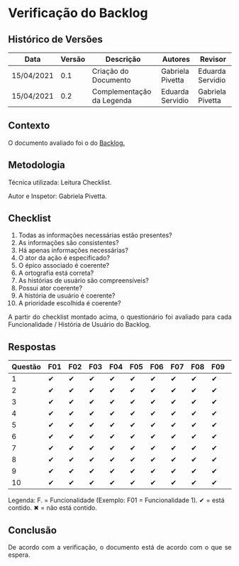 # Verificação do Backlog
## Histórico de Versões

| Data       | Versão | Descrição            | Autores          | Revisor |
| ---------- | ------ | -------------------- | ---------------  | ------- |
| 15/04/2021 | 0.1    | Criação do Documento | Gabriela Pivetta | Eduarda Servidio |
| 15/04/2021 | 0.2    | Complementação da Legenda | Eduarda Servidio | Gabriela Pivetta |

## Contexto

<p align="justify">O documento avaliado foi o do <a href = "https://requisitos-de-software.github.io/2020.2-Meu-Gov.br/Modelagem_Requisitos/Backlog/" > Backlog. </a> </p>

## Metodologia

<p align="justify">
Técnica utilizada: Leitura Checklist.</p>
Autor e Inspetor: Gabriela Pivetta.


## Checklist

1. Todas as informações necessárias estão presentes?
2. As informações são consistentes?
3. Há apenas informações necessárias?
4. O ator da ação é especificado?
5. O épico associado é coerente?
6. A ortografia está correta?
7. As histórias de usuário são compreensíveis?
8. Possui ator coerente?
9. A história de usuário é coerente?
10. A prioridade escolhida é coerente?

<p align="justify">A partir do checklist montado acima, o questionário foi avaliado para cada Funcionalidade / História de Usuário do Backlog.</p>

## Respostas

| Questão | F01 | F02 | F03 | F04 | F05 | F06 | F07 | F08 | F09 | F10 |
| ------- | ----| ----| ----| ----| ----| ----| ----| ----| ----| ----|
| 1       | ✔   | ✔   | ✔   | ✔   | ✔   | ✔   | ✔   | ✔   | ✔   | ✔   |
| 2       | ✔   | ✔   | ✔   | ✔   | ✔   | ✔   | ✔   | ✔   | ✔   | ✔   |
| 3       | ✔   | ✔   | ✔   | ✔   | ✔   | ✔   | ✔   | ✔   | ✔   | ✔   |
| 4       | ✔   | ✔   | ✔   | ✔   | ✔   | ✔   | ✔   | ✔   | ✔   | ✔   |
| 5       | ✔   | ✔   | ✔   | ✔   | ✔   | ✔   | ✔   | ✔   | ✔   | ✔   |
| 6       | ✔   | ✔   | ✔   | ✔   | ✔   | ✔   | ✔   | ✔   | ✔   | ✔   |
| 7       | ✔   | ✔   | ✔   | ✔   | ✔   | ✔   | ✔   | ✔   | ✔   | ✔   |
| 8       | ✔   | ✔   | ✔   | ✔   | ✔   | ✔   | ✔   | ✔   | ✔   | ✔   |
| 9       | ✔   | ✔   | ✔   | ✔   | ✔   | ✔   | ✔   | ✔   | ✔   | ✔   |
| 10      | ✔   | ✔   | ✔   | ✔   | ✔   | ✔   | ✔   | ✔   | ✔   | ✔   |

Legenda: F. = Funcionalidade (Exemplo: F01 = Funcionalidade 1). ✔ = está contido. ✖ = não está contido.

## Conclusão

<p align="justify">De acordo com a verificação, o documento está de acordo com o que se espera.</p>